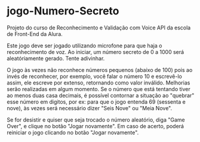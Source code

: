 # jogo-Numero-Secreto

Projeto do curso de Reconhecimento e Validação com Voice API da escola de Front-End da Alura.

Este jogo deve ser jogado utilizando microfone para que haja o reconhecimento de voz.
Ao iniciar, um número secreto de 0 a 1000 será aleatóriamente gerado. Tente adivinhar.

O jogo às vezes não reconhece números pequenos (abaixo de 100) pois ao invés de reconhecer,
por exemplo, você falar o número 10 e escrevê-lo assim, ele escreve por extenso, retornando como valor inválido.
Melhorias serão realizadas em algum momento.
Se o número que está tentando tiver ao menos duas casa decimais, é possível contornar a situação
ao "quebrar" esse número em digitos, por ex: para que o jogo entenda 69 (sessenta e nove), às vezes será
necessário dizer "Seis Nove" ou "Meia Nove".

Se for desistir e quiser que seja trocado o número aleatório, diga "Game Over", e clique no botão "Jogar novamente".
Em caso de acerto, poderá reiniciar o jogo clicando no botão "Jogar novamente".

